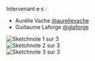 Intervenant·e·s : 
- Aurélie Vache [@aurelievache](https://twitter.com/aurelievache)  
- Guillaume Laforge [@glaforge](https://twitter.com/glaforge)

![Sketchnote 1 sur 3](IAccess_1-3.jpg)  
![Sketchnote 2 sur 3](IAccess_2-3.jpg)  
![Sketchnote 3 sur 3](IAccess_3-3.jpg)  